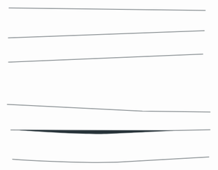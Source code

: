<link rel="stylesheet" href="https://www.layuicdn.com/layui/css/layui.css"  media="all">
 
<svg class="animated" id="freepik_stories-eyes" xmlns="http://www.w3.org/2000/svg" viewBox="0 0 500 500" version="1.1" xmlns:xlink="http://www.w3.org/1999/xlink" xmlns:svgjs="http://svgjs.com/svgjs"><style>svg#freepik_stories-eyes:not(.animated) .animable {opacity: 0;}svg#freepik_stories-eyes.animated #freepik--Character--inject-2 {animation: 2s 1 forwards cubic-bezier(.36,-0.01,.5,1.38) fadeIn;animation-delay: 0s;}svg#freepik_stories-eyes.animated #freepik--Hand--inject-2 {animation: 2s 1 forwards cubic-bezier(.36,-0.01,.5,1.38) fadeIn;animation-delay: 0s;}            @keyframes fadeIn {                0% {                    opacity: 0;                }                100% {                    opacity: 1;                }            }        .animator-hidden { display: none; }</style><g id="freepik--background-simple--inject-2" class="animable animator-hidden" style="transform-origin: 250.488px 240.167px;"><path d="M19,309S34,391.78,110,431.73,280.56,454,357.35,441.67s128.59-70,127.43-138.9-62.15-75.1-105-143.92S336,64.36,262.38,33,88.71,54.42,46,147.25,19,309,19,309Z" style="fill: #37474F; transform-origin: 250.488px 240.167px;" id="elu3hb816umg8" class="animable"></path><g id="elwpeio4y1h4s"><path d="M19,309S34,391.78,110,431.73,280.56,454,357.35,441.67s128.59-70,127.43-138.9-62.15-75.1-105-143.92S336,64.36,262.38,33,88.71,54.42,46,147.25,19,309,19,309Z" style="fill: rgb(255, 255, 255); opacity: 0.7; transform-origin: 250.488px 240.167px;" class="animable" id="els0wqxqumeke"></path></g></g><g id="freepik--Character--inject-2" class="animable" style="transform-origin: 260.389px 238.625px;"><path d="M98.53,212.78s15.34,36.22,22.1,54.63,6.13,23.94,6.13,23.94L74,289.51s-4.3-23.32,4.29-43.58A129.23,129.23,0,0,1,98.53,212.78Z" style="fill: rgb(38, 50, 56); stroke: rgb(38, 50, 56); stroke-linecap: round; stroke-linejoin: round; transform-origin: 99.8496px 252.065px;" id="eli8uja6swf5" class="animable"></path><path d="M111.34,275.89c1.73,7.06,2.77,12.05,3.4,15.59L324.4,302l69.92,1,44.93.5s-58.43-34.9-68.64-48-9.73-24.81-14.6-32.11S330.23,199,326.83,189.79s-3.89-10.7-3.89-10.7l-219.38,8.27s-18,12.16-9.25,42.32C94.31,229.68,106,254,111.34,275.89Z" style="fill: rgb(255, 255, 255); stroke: rgb(38, 50, 56); stroke-linecap: round; stroke-linejoin: round; transform-origin: 265.58px 241.295px;" id="el7qquivb07z" class="animable"></path><g id="eljqhp6wna6d"><polyline points="118 291 383.79 292.67 383.79 303.26" style="opacity: 0.4; transform-origin: 250.895px 297.13px;" class="animable" id="elxbmb66qdmu"></polyline></g><path d="M159.42,239.54a110.87,110.87,0,0,1,14,45.76" style="fill: none; stroke: rgb(38, 50, 56); stroke-linecap: round; stroke-linejoin: round; transform-origin: 166.42px 262.42px;" id="elywd94dr1nv" class="animable"></path><g id="elf70floen1ru"><polygon points="99.38 224.93 341.23 202.37 322.94 179.09 103.56 187.36 99.38 224.93" style="opacity: 0.4; transform-origin: 220.305px 202.01px;" class="animable" id="elgl2ife248wt"></polygon></g><path d="M481.77,220.79c-19-43.35-41.65-47.2-41.65-47.2l-121.41,4.88a19.27,19.27,0,0,0-.24,2.1,49,49,0,0,0,.39,9.39c.16,16.57,2.63,57,22.1,73.25a55.56,55.56,0,0,0,41.6,12.62,14.88,14.88,0,0,1,1.19,5.07c.54,12.46.54,21.68.54,21.68l93.77,1.08S500.73,264.15,481.77,220.79Zm-149.93,4.89c.71,1.25,1.45,2.52,2.24,3.82,10.64,17.48,28.21,32,42.16,41.54C357.77,266.83,331.53,255.59,331.84,225.68Z" style="fill: rgb(38, 50, 56); stroke: rgb(38, 50, 56); stroke-linecap: round; stroke-linejoin: round; transform-origin: 403.864px 238.625px;" id="elj3gp3mtmm1s" class="animable"></path><path d="M347.7,199.05C361.24,214.92,384.06,236,416,246.31c55.12,17.86,69.1,14,69.1,14" style="fill: none; stroke: rgb(125, 125, 125); stroke-linecap: round; stroke-linejoin: round; transform-origin: 416.4px 229.856px;" id="el8phhljjotes" class="animable"></path><path d="M332.93,178.76a121.32,121.32,0,0,0,8.19,12.1" style="fill: none; stroke: rgb(125, 125, 125); stroke-linecap: round; stroke-linejoin: round; transform-origin: 337.025px 184.81px;" id="elhj4ca5h7lb9" class="animable"></path><path d="M465.71,253.31q4.85,1.66,10.09,3.1" style="fill: none; stroke: rgb(125, 125, 125); stroke-linecap: round; stroke-linejoin: round; transform-origin: 470.755px 254.86px;" id="el1fw743ve2cb" class="animable"></path><path d="M389.62,181.87s11.61,43.39,64.11,66.73" style="fill: none; stroke: rgb(125, 125, 125); stroke-linecap: round; stroke-linejoin: round; transform-origin: 421.675px 215.235px;" id="elc42q900cwe8" class="animable"></path><path d="M52.92,221.84s-14,25.37-14,46.74A81.36,81.36,0,0,0,41,287.77l40.63,2c-6.32-23.46,4-54.17,31.73-74.31,31.72-23,40.4-29.71,40.4-29.71l-94.15,4s-7,4.34-19.7,25-7.34,53.75-7.34,53.75a110,110,0,0,1,6-25.71A51,51,0,0,1,52.92,221.84Z" style="fill: rgb(38, 50, 56); stroke: rgb(38, 50, 56); stroke-linecap: round; stroke-linejoin: round; transform-origin: 92.6035px 237.76px;" id="el9xv64g7b68t" class="animable"></path><path d="M92.23,233.89A80.88,80.88,0,0,0,79,282" style="fill: none; stroke: rgb(125, 125, 125); stroke-linecap: round; stroke-linejoin: round; transform-origin: 85.5737px 257.945px;" id="elm1azi8002b" class="animable"></path><path d="M52.45,261.64a60.52,60.52,0,0,0-1.37,12.62" style="fill: none; stroke: rgb(125, 125, 125); stroke-linecap: round; stroke-linejoin: round; transform-origin: 51.765px 267.95px;" id="el8ino8adh4pf" class="animable"></path><path d="M101.55,193.51s-33.79,25-46.07,57.85" style="fill: none; stroke: rgb(125, 125, 125); stroke-linecap: round; stroke-linejoin: round; transform-origin: 78.515px 222.435px;" id="eli6i9jdddy5l" class="animable"></path><path d="M173.44,185.12s-.67,16.36-20.36,27.71-28.71,7-47.74,14.35-25,20.37-25,20.37,21-22.7,57.09-22.37,69.1-22,80.12-41.73Z" style="fill: rgb(38, 50, 56); stroke: rgb(38, 50, 56); stroke-linecap: round; stroke-linejoin: round; transform-origin: 148.945px 215.5px;" id="elxnkj1u9apy" class="animable"></path><path d="M222.52,203.15s-5.34,7.68-5.34,12-.67,11.68-.67,11.68,7-3.67,19.69-11.68,31.05-24.71,46.08-27.38,28,3.34,33.05,6.68,8.68,6,8.68,6-8.68-16-23.37-20.37l-44.74,1.34S238.88,183.78,222.52,203.15Z" style="fill: rgb(38, 50, 56); stroke: rgb(38, 50, 56); stroke-linecap: round; stroke-linejoin: round; transform-origin: 270.26px 203.455px;" id="el0dq9r59urwtl" class="animable"></path><path d="M216.17,212.16l-2.33,15.69S209.83,222.51,216.17,212.16Z" style="fill: rgb(38, 50, 56); stroke: rgb(38, 50, 56); stroke-linecap: round; stroke-linejoin: round; transform-origin: 214.38px 220.005px;" id="eliy2wi0o1f09" class="animable"></path><path d="M156.08,231.52s-3.34-10.35-11.68-16.69S111,200.48,103.33,204.48s-6.67,17-6.67,17,3-7.35,10-8.35,22,9.35,32.05,15S156.08,231.52,156.08,231.52Z" style="fill: rgb(38, 50, 56); stroke: rgb(38, 50, 56); stroke-linecap: round; stroke-linejoin: round; transform-origin: 126.349px 217.686px;" id="el1h5sm99zagi" class="animable"></path><path d="M154.75,223.51l3.34,8.35S160.76,227.18,154.75,223.51Z" style="fill: rgb(38, 50, 56); stroke: rgb(38, 50, 56); stroke-linecap: round; stroke-linejoin: round; transform-origin: 156.716px 227.685px;" id="elkax71549i4d" class="animable"></path><path d="M277.27,223.85a39.56,39.56,0,0,0-21.71,1.69A22.69,22.69,0,1,0,294.83,230C290.78,228.45,287.75,226.08,277.27,223.85Z" style="fill: #37474F; stroke: rgb(38, 50, 56); stroke-linecap: round; stroke-linejoin: round; transform-origin: 273.937px 242.296px;" id="elt8x65gi4nsq" class="animable"></path><circle cx="273.93" cy="238.87" r="14.02" style="fill: rgb(38, 50, 56); stroke: rgb(38, 50, 56); stroke-linecap: round; stroke-linejoin: round; transform-origin: 273.93px 238.87px;" id="elwgaev6tf0ch" class="animable"></circle><circle cx="286.84" cy="239.83" r="5.58" style="fill: rgb(255, 255, 255); transform-origin: 286.84px 239.83px;" id="elqccuydrtq8" class="animable"></circle><path d="M232.2,264.24a53.71,53.71,0,0,1,11.68-32.38c15.39-19.55,34.72-11.69,41.4-8.68S304,235.53,304,235.53l3,.33s-4.1,5.1-10.35,14c-7,10-11,16.35-34.38,17.69" style="fill: none; stroke: rgb(38, 50, 56); stroke-linecap: round; stroke-linejoin: round; transform-origin: 269.6px 243.304px;" id="eluhmjqhgg0ws" class="animable"></path><path d="M233.2,265.91s1.34,8,3.34,5,3-3.67,3-3.67l6.35-.34" style="fill: none; stroke: rgb(38, 50, 56); stroke-linecap: round; stroke-linejoin: round; transform-origin: 239.545px 268.747px;" id="elobtlz4v6ntl" class="animable"></path><path d="M310.32,232.19c-2,.34-5.68-.67-5.68-.67s5-2.33,6.35-4,1.67-5.34,1.67-5.34-3,3.67-7,4.34-10.34-.67-10.34-.67,5.67-2.67,6.67-3.67,3-5.68,3-5.68-6.68,4.67-11.69,5.68-4.34-3-21.7-4.34-33.38,12-38.39,39.06c0,0,8-27.38,28-29.38s32.05,4.67,38.06,7c.56.21,1.07.39,1.57.55A38.57,38.57,0,0,1,296,251.22c-3.57,6-6.45,8.67-7.81,9.74,3.09-2.24,13.6-10.49,16.16-20.42a22.61,22.61,0,0,0,.79-4.67c2.26,0,3.9-.82,5.89-2a17.62,17.62,0,0,0,5.34-5.34S312.32,231.86,310.32,232.19Z" style="fill: rgb(38, 50, 56); stroke: rgb(38, 50, 56); stroke-linecap: round; stroke-linejoin: round; transform-origin: 274.79px 238.73px;" id="el4mjuip3yr9" class="animable"></path><path d="M288.15,261c-.55.4-.87.61-.87.61A7.27,7.27,0,0,0,288.15,261Z" style="fill: rgb(38, 50, 56); stroke: rgb(38, 50, 56); stroke-linecap: round; stroke-linejoin: round; transform-origin: 287.715px 261.305px;" id="elueijjtvvxhd" class="animable"></path><path d="M238.88,237.87s5-16.36,18.36-21.7,26.37,0,26.37,0" style="fill: none; stroke: rgb(38, 50, 56); stroke-linecap: round; stroke-linejoin: round; transform-origin: 261.245px 225.833px;" id="elz4eof6bb58e" class="animable"></path><path d="M168.74,270.54s-6.81-18-16.54-27.24-22.38-6.81-27.73,2.92-5.35,16.53-5.35,16.53,2.43,5.84,13.14,13.14,22.86,4.86,28.7,2.92" style="fill: none; stroke: rgb(38, 50, 56); stroke-linecap: round; stroke-linejoin: round; transform-origin: 143.93px 259.162px;" id="ela3l0jggl1lf" class="animable"></path><path d="M141.45,238.94a20.85,20.85,0,1,0,27.21,31.51C159.86,249.44,147,241.5,141.45,238.94Z" style="fill: #37474F; stroke: rgb(38, 50, 56); stroke-linecap: round; stroke-linejoin: round; transform-origin: 150.984px 257.63px;" id="elasyqy8revhd" class="animable"></path><path d="M150.93,245.11a12.51,12.51,0,1,0,14.76,19A62.09,62.09,0,0,0,150.93,245.11Z" style="fill: rgb(38, 50, 56); stroke: rgb(38, 50, 56); stroke-linecap: round; stroke-linejoin: round; transform-origin: 154.389px 257.168px;" id="elgpjcs6pxajp" class="animable"></path><path d="M142.47,236.49c-12.65-2.92-14.59,2.43-19,3.4a18.49,18.49,0,0,1-8.76-.48s.49,3.4,2.44,4.37a20.39,20.39,0,0,0,4.86,1.46s-3.89,2.44-7.3,2.44a12.33,12.33,0,0,1-5.83-1.46s2.92,4.37,4.86,5.35a9.48,9.48,0,0,0,4.87.48s-1,2.92-5.84,2.92a18.73,18.73,0,0,1-7.78-1.46s6.32,4.38,8.75,5.84a10.24,10.24,0,0,0,3.15,1.19,13.67,13.67,0,0,1-4.31,1.64l-2.23.32s4.45,3.49,9.85,7a53.38,53.38,0,0,0,9.84,5.08s-7.82-5.63-10.6-11.06c-.12-.25-.24-.51-.35-.76l.93-5.26c1.66-5.25,5.64-15.13,12.69-17.6,9.73-3.4,22.86,7.3,32.59,23.84C165.33,263.73,155.12,239.41,142.47,236.49Z" style="fill: rgb(38, 50, 56); stroke: rgb(38, 50, 56); stroke-linecap: round; stroke-linejoin: round; transform-origin: 135.145px 255.104px;" id="elx1q982w816g" class="animable"></path><path d="M163.09,256.23s-7.34-14.36-14.69-21.37-17.83-4.36-21.36.34" style="fill: none; stroke: rgb(38, 50, 56); stroke-linecap: round; stroke-linejoin: round; transform-origin: 145.065px 243.4px;" id="el42rkfknqugi" class="animable"></path><path d="M164,265.39a3.82,3.82,0,1,1-3.82-3.82A3.82,3.82,0,0,1,164,265.39Z" style="fill: rgb(255, 255, 255); transform-origin: 160.18px 265.39px;" id="elxozp2zy0q0i" class="animable"></path><polyline points="384.29 302.58 324.39 302.03 114.74 291.48" id="el1eiq1j0hb3sh" class="animable" style="transform-origin: 249.515px 297.03px;"></polyline></g><g id="freepik--Blinds--inject-2" class="animable" style="transform-origin: 256.39px 243.323px;"><polyline points="25 287.02 333.24 302.32 487.78 304.39" style="fill: none; stroke: rgb(38, 50, 56); stroke-linecap: round; stroke-linejoin: round; transform-origin: 256.39px 295.705px;" id="elf68tklweo9a" class="animable"></polyline><line x1="27.67" y1="190.76" x2="471.3" y2="172.28" style="fill: none; stroke: rgb(38, 50, 56); stroke-linecap: round; stroke-linejoin: round; transform-origin: 249.485px 181.52px;" id="elww8bxmig7mf" class="animable"></line><line x1="27.25" y1="135.36" x2="474.55" y2="119.04" style="fill: none; stroke: rgb(38, 50, 56); stroke-linecap: round; stroke-linejoin: round; transform-origin: 250.9px 127.2px;" id="elh7qj2x5hk5" class="animable"></line><line x1="28.83" y1="67.22" x2="476.78" y2="72.98" style="fill: none; stroke: rgb(38, 50, 56); stroke-linecap: round; stroke-linejoin: round; transform-origin: 252.805px 70.1px;" id="elyw2hiklgcu" class="animable"></line><polyline points="33 345.33 391 346.67 487.67 344.67" style="fill: none; stroke: rgb(38, 50, 56); stroke-linecap: round; stroke-linejoin: round; transform-origin: 260.335px 345.67px;" id="el79flvtd6ja8" class="animable"></polyline><path d="M41.14,345S191,356.67,256.33,354s153.43-7.4,153.43-7.4L313,346H168.33Z" style="fill: rgb(38, 50, 56); transform-origin: 225.45px 349.699px;" id="elhsnaskrcaid" class="animable"></path><path d="M37,412s160.67,11.33,251.33,6S485,406.67,485,406.67" style="fill: none; stroke: rgb(38, 50, 56); stroke-linecap: round; stroke-linejoin: round; transform-origin: 261px 413.048px;" id="elkk9zuxh5ovs" class="animable"></path></g><g id="freepik--Hand--inject-2" class="animable" style="transform-origin: 376.539px 288.374px;"><path d="M360,252s46.5,16.61,56.47,21.59,19,29.95,19,29.95l-85.8-1.05S327.84,274.71,360,252Z" style="fill: rgb(255, 255, 255); stroke: rgb(38, 50, 56); stroke-linecap: round; stroke-linejoin: round; transform-origin: 388.951px 277.77px;" id="el9eid59f0gh" class="animable"></path><path d="M416.5,266s15,11.52,19.84,13.44,13.12,19.85,18.88,27.53,11.53,10.88,8.64,15-10.88,7.68-20.48,2.56-12.8-20.48-14.72-21.76-9.28-8-10.88-11.2S412,265.63,416.5,266Z" style="fill: rgb(255, 255, 255); stroke: rgb(38, 50, 56); stroke-linecap: round; stroke-linejoin: round; transform-origin: 439.553px 296.53px;" id="el6x6b03ppwpp" class="animable"></path><path d="M458.1,310.76s-11.84-5.44-11.52-1,9.28,8,11.84,9,7.37,1.92,5.76-.64A29.41,29.41,0,0,0,458.1,310.76Z" style="fill: #37474F; stroke: rgb(38, 50, 56); stroke-linecap: round; stroke-linejoin: round; transform-origin: 455.538px 313.897px;" id="elm3ghxhx5a8a" class="animable"></path><path d="M324.4,302a38.67,38.67,0,0,1-16.72-13.35c-7-9.93-9-12.49-15.68-7.69-5.45,3.9-3.27,15.16-2.25,19.29Z" style="fill: rgb(255, 255, 255); stroke: rgb(38, 50, 56); stroke-linecap: round; stroke-linejoin: round; transform-origin: 306.424px 290.306px;" id="elkdkbx4fa73g" class="animable"></path><path d="M394.73,254.43s2.56-5.12,7-5.12A15.15,15.15,0,0,1,415.22,257c3.2,5.76,1.28,16.32,5.12,31.37s1.28,23.36-3.2,30.72-10.24,16-13.12,17.6-7.37-.64-9-6.08-1-14.72,0-19.2,3.52-13.12,3.52-13.12a69.06,69.06,0,0,1-3.84-21.45s-3.52,0-3.52-6.08S393.77,256,394.73,254.43Z" style="fill: rgb(255, 255, 255); stroke: rgb(38, 50, 56); stroke-linecap: round; stroke-linejoin: round; transform-origin: 406.697px 293.251px;" id="elxc05nmaf3t" class="animable"></path><path d="M395.05,330.6c0-1.32-.64-5.76,3.2-9.28s6.73-5.12,9.29-3.52,7.36,3.52,5.76,6.72-5.12,9.6-7.68,11.2S395.37,339.56,395.05,330.6Z" style="fill: #37474F; stroke: rgb(38, 50, 56); stroke-linecap: round; stroke-linejoin: round; transform-origin: 404.315px 327.188px;" id="elalndpau6837" class="animable"></path><path d="M368.55,254.32s-1-12.69-11.26-12.69-14.4,2.56-15.36,7.68-9.61,29.44-8.33,35.53,11.53,34.88,12.17,40,10.88,11.52,17,5.76,2.24-17,2.24-21.76-2.24-24-2.24-24,4.22-3.76,4.54-15.6" style="fill: rgb(255, 255, 255); stroke: rgb(38, 50, 56); stroke-linecap: round; stroke-linejoin: round; transform-origin: 351.011px 287.252px;" id="el7m1kweda7hu" class="animable"></path><path d="M356.81,272.87a3.3,3.3,0,0,1,1.44,1.72" style="fill: none; stroke: rgb(38, 50, 56); stroke-linecap: round; stroke-linejoin: round; transform-origin: 357.53px 273.73px;" id="eldfg0owtvc8" class="animable"></path><path d="M338.08,273.63s1.6-4.16,10.57-3.2a28.19,28.19,0,0,1,4.63.86" style="fill: none; stroke: rgb(38, 50, 56); stroke-linecap: round; stroke-linejoin: round; transform-origin: 345.68px 271.958px;" id="el35zkpwputxo" class="animable"></path><path d="M348,328.9s-2.61-6.95-1.74-11.59,6.38-6.37,11.59-5.5,7.25,10.14,7,15.64S354.33,337.3,348,328.9Z" style="fill: #37474F; stroke: rgb(38, 50, 56); stroke-linecap: round; stroke-linejoin: round; transform-origin: 355.476px 322.598px;" id="el4fwjeiz8xuz" class="animable"></path><path d="M394.73,252.83s-1-8.32-4.8-10.56-16-4.48-19.2-.64-1.6,23.36-2.56,31,2.88,18.57,2.88,24.65a212.75,212.75,0,0,0,2.24,25c1,5.76,3.2,8,7.36,8.64s9-.64,10.24-3.2,4.16-17,4.16-27.2,0-21.19.34-29.2A168.94,168.94,0,0,0,394.73,252.83Z" style="fill: rgb(255, 255, 255); stroke: rgb(38, 50, 56); stroke-linecap: round; stroke-linejoin: round; transform-origin: 381.718px 285.317px;" id="el7bcm705vqoe" class="animable"></path><path d="M383.58,267.37a12.1,12.1,0,0,1,4.94,1.21" style="fill: none; stroke: rgb(38, 50, 56); stroke-linecap: round; stroke-linejoin: round; transform-origin: 386.05px 267.975px;" id="elk8zdi3zr89" class="animable"></path><path d="M370.73,274.27s3.27-5.8,9.28-6.72" style="fill: none; stroke: rgb(38, 50, 56); stroke-linecap: round; stroke-linejoin: round; transform-origin: 375.37px 270.91px;" id="elrit4sd8zcxd" class="animable"></path><path d="M374.9,327.45a27.49,27.49,0,0,1,0-7.82c.58-4.93,2-12.46,10.14-12.46s5.74,12.48,5.8,16.52-.29,5.79-3.77,7.24S375.77,331.8,374.9,327.45Z" style="fill: #37474F; stroke: rgb(38, 50, 56); stroke-linecap: round; stroke-linejoin: round; transform-origin: 382.873px 319.406px;" id="eldst8fuz8txo" class="animable"></path></g><g id="freepik--Leaves--inject-2" class="animable animator-hidden" style="transform-origin: 253.089px 251.638px;"><path d="M480.66,184.26c-.21-.52-2.76-6.74-10-16.41,2.87-4.13,11.06-17.26,8.47-29.3-3.14-14.52-9.78-18-18.88-27s-14.37-14.48-14.37-14.48-3.17,18.37-1.27,30.13,11.53,18.89,15,23.49a92.65,92.65,0,0,1,6.68,11.63c-7.82-9.49-19.55-21.31-36.69-34a52.3,52.3,0,0,0,2-30.46c-4.25-17.65-14.46-24.13-23.46-33.48s-15-15.06-15-15.06.23,33.36,3.45,44.69c2,7,13.77,18.8,22.58,26.9-8.29-5.63-16.67-10.76-25.4-15.56l-2.18-.81a48.3,48.3,0,0,0-6-3.13c-.51-4-2.71-17.58-10.38-29.86C366.16,57,355,52.62,342.9,48.42a74.54,74.54,0,0,1-20.84-11.48s-2.73,19.69,7.12,31.69S346,83,357.2,87.35c7.1,2.76,16.68,8.15,22.75,11.73-11.76-4.4-32.45-9.63-62.91-8.65a52.32,52.32,0,0,0-17.38-25.09c-14.3-11.18-26.33-9.92-39.19-11.66s-21.12-2.47-21.12-2.47,20.91,26,30.48,32.87c5.88,4.23,22.47,6.17,34.41,7a320.48,320.48,0,0,0-38.71,5.27c-3.26-3.13-13.19-12-26.39-16.64-16.22-5.78-27.71-2.23-39.76,2a74.47,74.47,0,0,1-23.46,4s10.09,17.13,25.27,20.41,22.1.8,33.59-2.75a120.5,120.5,0,0,1,13.44-3.09c-6.81,1.66-13.24,3.39-19.45,5-10.42,2.79-20.26,5.43-30.25,7.36l-.36.07c-3.34-1.15-9.1-3.35-18.71-7.6-19-8.38-31.49-5.24-41.11-1.22s-40.58,14-40.58,14,17.63,18.16,42.7,16.05c20.28-1.71,48.29-13.77,58.23-18.31l.4-.07c10.09-2,20-4.6,30.46-7.41,9.7-2.6,20-5.35,31.33-7.78a45.5,45.5,0,0,0-15.51,15.24c-8.18,13.46-12.18,23.92-15.23,30.63s-4,8.38-4,8.38,8.64-2.35,19.47-6.46,18.7-15.35,21.33-26.08c2.08-8.5.71-19,0-22.95A317.62,317.62,0,0,1,305.75,94a29.62,29.62,0,0,0-11.22,6.09c-8.13,7.58-21.71,24.14-26.24,32.32A69.41,69.41,0,0,1,260,144.68s13,3,31.86-7.88c16.44-9.42,23.6-36.46,25.19-43.36a183.93,183.93,0,0,1,44.86,3.65A33.13,33.13,0,0,0,346.36,104c-13.53,10.68-19.13,24.32-24.52,32.43a74.58,74.58,0,0,1-12.19,13.89s25.72,3.47,44.9-8.73c.74-.47,1.44-1,2.13-1.52,4.65,3.2,12.52,7.19,24.46,9,18.74,2.83,41.16-13.91,46.69-18.33a205.67,205.67,0,0,1,34.76,31.89,33,33,0,0,0-18.36-5.42c-17.23,0-30.09,7.17-39.36,10.17a74.08,74.08,0,0,1-18.18,3.3s18,18.71,40.6,21.07c19.62,2,37.16-16.46,41.44-21.36,6.72,9.13,9.1,14.88,9.15,15ZM406,122c-11.08.89-32,5.42-40.64,9l-.8.32c7.12-11.12,8.74-25.31,9.11-31.1,10.91,3.44,16.33,6.91,16.45,7l2.33.89c9,5,17.58,10.25,26.12,16.09A29.62,29.62,0,0,0,406,122Z" style="fill: #37474F; transform-origin: 289.21px 114.42px;" id="elabneu0ox65" class="animable"></path><path d="M222.3,363.69c-6.92,1.36-15.14,4.31-22.66,16.18-3.34,5.26-5.6,8.53-7.08,10.54-.33.15-.67.3-1,.43-4.13,1.75-8.35,3.29-12.69,4.81a36.41,36.41,0,0,0,8.9-7c7.3-7.57,6.53-21,6.53-21a50.44,50.44,0,0,1-14.69,6.61c-8.36,2.18-16.16,4.51-23.11,13.87a52.8,52.8,0,0,0-8.44,18.73,216.62,216.62,0,0,0-21.56,10.34c6-4.83,12.85-11,14.36-15.07,2.8-7.48,4.77-30,4.77-30s-4.37,3.52-10.95,9.35-13.83,9.64-17.66,21.32a35.51,35.51,0,0,0-.46,20.18,143.22,143.22,0,0,0-25.33,19.58,50.13,50.13,0,0,1,4-5.64c2.63-2.91,9.51-7.2,11.43-15s.79-20.41.79-20.41-3.86,3.43-10.49,9S85.65,418,82.74,427.62c-2.29,7.62,2,16.45,3.87,19.8-5.51,6.25-7.63,10.41-7.8,10.76l2.69,1.32a53.24,53.24,0,0,1,6.84-9.45c3.06,4,13.61,16.58,26.52,16.28,15.38-.36,28.55-12,28.55-12a50.56,50.56,0,0,1-12.09-3.22c-6.09-2.53-14.38-8.1-26-9a22.37,22.37,0,0,0-11.32,2,140.46,140.46,0,0,1,24.2-18.62c4,3.73,17.76,15.44,30.15,14.57,14.71-1,20.89-7.57,20.89-7.57A46.79,46.79,0,0,1,160,428.7c-5.63-2.89-19.51-7.09-26.94-8.29a18.09,18.09,0,0,0-6.8.34,215.23,215.23,0,0,1,22.16-10.82c1.27,2.74,4.34,8.67,8.47,12.45,5.52,5,14.18,8.41,21.82,6.64s13.39-3.7,13.39-3.7-1.17-.57-5.42-3.2-10.43-7-20.11-11.5a30.53,30.53,0,0,0-13-2.76c6.82-2.69,13.22-4.87,19.28-6.93,7-2.37,13.53-4.61,19.95-7.32.67-.29,1.36-.58,2.05-.89,8.51-1.48,26.58-5.16,37.68-11.31,14.89-8.25,18-25.11,18-25.11S229.23,362.33,222.3,363.69Z" style="fill: #37474F; transform-origin: 164.67px 411.318px;" id="elh392e8xq7kg" class="animable"></path><path d="M95.39,336.3l1.12-1.93c6-6.25,18.31-19.95,23.57-31.49,7.08-15.49-.47-30.88-.47-30.88s-13.46,17.45-18.22,22.66-9.61,12.46-8.61,26.48c.45,6.21.57,10.18.58,12.68l-.55.95c-2.28,3.85-4.76,7.6-7.35,11.41a36.17,36.17,0,0,0,3-11c1.38-10.42-7.23-20.76-7.23-20.76a50.52,50.52,0,0,1-7.87,14C67.89,335.22,63,341.73,63,353.39a52.89,52.89,0,0,0,4.35,20.08,215.1,215.1,0,0,0-11.2,21.13c1.94-7.44,3.79-16.51,2.6-20.67-2.2-7.67-14-26.93-14-26.93s-1.42,5.43-3.25,14S36.1,377,40,388.66a35.45,35.45,0,0,0,11.62,16.51A142.83,142.83,0,0,0,42.85,436a49.28,49.28,0,0,1-.14-6.91c.38-3.9,3.37-11.44.25-18.89S31.47,393.3,31.47,393.3s-1.07,5-3.09,13.46S23.77,419.55,27.16,429c2.69,7.5,11.37,12.05,14.88,13.62-.71,8.31.05,12.91.12,13.29l3-.53A52.46,52.46,0,0,1,45,443.74c4.88,1.43,20.8,5.23,31-2.68,12.16-9.43,15.82-26.62,15.82-26.62A50.63,50.63,0,0,1,80.19,419c-6.41,1.58-16.38,2-26.28,8.22a22.37,22.37,0,0,0-7.9,8.27,140.15,140.15,0,0,1,8.38-29.3c5.46.6,23.45,1.86,32.9-6.2,11.22-9.58,12.3-18.51,12.3-18.51a47.32,47.32,0,0,1-9.7,2.48c-6.24,1-19.9,5.89-26.59,9.34A18.51,18.51,0,0,0,58,397.66a214.64,214.64,0,0,1,11.39-21.87c2.65,1.44,8.64,4.39,14.22,5,7.43.78,16.39-1.66,21.49-7.63s8.57-10.93,8.57-10.93-1.28.24-6.26.65-12.56.57-23,2.7a30.47,30.47,0,0,0-12.12,5.53c3.89-6.21,7.73-11.77,11.38-17C87.88,348,91.83,342.3,95.39,336.3Z" style="fill: #37474F; transform-origin: 74.3133px 363.955px;" id="elf2s4vcql749" class="animable"></path></g><defs>     <filter id="active" height="200%">         <feMorphology in="SourceAlpha" result="DILATED" operator="dilate" radius="2"></feMorphology>                <feFlood flood-color="#32DFEC" flood-opacity="1" result="PINK"></feFlood>        <feComposite in="PINK" in2="DILATED" operator="in" result="OUTLINE"></feComposite>        <feMerge>            <feMergeNode in="OUTLINE"></feMergeNode>            <feMergeNode in="SourceGraphic"></feMergeNode>        </feMerge>    </filter>    <filter id="hover" height="200%">        <feMorphology in="SourceAlpha" result="DILATED" operator="dilate" radius="2"></feMorphology>                <feFlood flood-color="#ff0000" flood-opacity="0.5" result="PINK"></feFlood>        <feComposite in="PINK" in2="DILATED" operator="in" result="OUTLINE"></feComposite>        <feMerge>            <feMergeNode in="OUTLINE"></feMergeNode>            <feMergeNode in="SourceGraphic"></feMergeNode>        </feMerge>            <feColorMatrix type="matrix" values="0   0   0   0   0                0   1   0   0   0                0   0   0   0   0                0   0   0   1   0 "></feColorMatrix>    </filter></defs></svg>


<table class="layui-hide" id="test" style="layui-btn background-color: #333;" lay-filter="test"></table>
 
<script type="text/html" id="toolbarDemo">
  <div class="layui-btn-container">
    <button class="layui-btn layui-btn-sm" lay-event="getCheckData">获取选中行数据</button>
    <!-- <button class="layui-btn layui-btn-sm" lay-event="getCheckLength">获取选中数目</button> -->
    <!-- <button class="layui-btn layui-btn-sm" lay-event="isAll">验证是否全选</button> -->
  </div>
</script>
 
<script type="text/html" id="barDemo">
  <a class="layui-btn layui-btn-xs" lay-event="edit">封面</a>
</script>
              
          
<script src="https://www.layuicdn.com/layui/layui.js" charset="utf-8"></script>
<!-- 注意：如果你直接复制所有代码到本地，上述 JS 路径需要改成你本地的 --> 
 
<script>
layui.use('table', function(){
  var table = layui.table;
  
  table.render({
    elem: '#test'
    // ,url:'http://127.0.0.1:8090/files/jav_data.json'
    ,url:'https://hi-andy.com/files/jav_data.json'
    ,toolbar: '#toolbarDemo' //开启头部工具栏，并为其绑定左侧模板
    ,defaultToolbar: ['filter', 'exports', 'print']
    ,title: '用户数据表'
    ,cols: [[
      {type: 'checkbox', fixed: 'left'}
      ,{field:'id', width:100, title: '番号', sort: true, fixed: 'left'}
      ,{field:'name', width:125, title: '演员', sort: true}
      ,{field:'jav', width:190, title: '名称'}
      ,{field:'date', width:110, title: '发行日期', sort: true}
      ,{field:'time', width:110, title: '观影日期', sort: true,hide:true}
      ,{field:'producers', width:100, title: '发行商', sort: true}
      ,{fixed: 'right',field:'score', width:75, title: '评分', sort: true}
      ,{fixed: 'right', title:'封面', toolbar: '#barDemo', width:70,}
    ]]
  });
  
  //头工具栏事件
  table.on('toolbar(test)', function(obj){
    var checkStatus = table.checkStatus(obj.config.id);
    switch(obj.event){
      case 'getCheckData':
        var data = checkStatus.data;
        layer.alert(JSON.stringify(data));
      break;
      case 'getCheckLength':
        var data = checkStatus.data;
        layer.msg('选中了：'+ data.length + ' 个');
      break;
      case 'isAll':
        layer.msg(checkStatus.isAll ? '全选': '未全选');
      break;
    };
  });
  
  //监听行工具事件
  table.on('tool(test)', function(obj){
    var data = obj.data;
    console.log(data)
    if(obj.event === 'edit'){
        layer.photos({
        photos: {
                "title": "", //相册标题
                "id": 123, //相册id
                "start": 0, //初始显示的图片序号，默认0
                "data": [   //相册包含的图片，数组格式
                  {
                    "alt": data.id + " " +data.jav,
                    "src": data.pics, //原图地址
                  }
                ]
              }
      });
    }
  });
});
</script>
